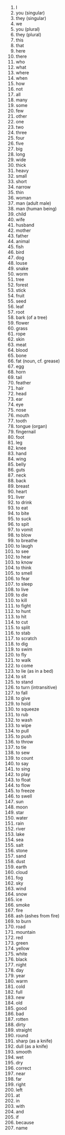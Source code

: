 1. I
2. you (singular)
3. they (singular)
4. we
5. you (plural)
6. they (plural)
7. this
8. that
9. here
10. there
11. who
12. what
13. where
14. when
15. how
16. not
17. all
18. many
19. some
20. few
21. other
22. one
23. two
24. three
25. four
26. five
27. big
28. long
29. wide
30. thick
31. heavy
32. small
33. short
34. narrow
35. thin
36. woman
37. man (adult male)
38. man (human being)
39. child
40. wife
41. husband
42. mother
43. father
44. animal
45. fish
46. bird
47. dog
48. louse
49. snake
50. worm
51. tree
52. forest
53. stick
54. fruit
55. seed
56. leaf
57. root
58. bark (of a tree)
59. flower
60. grass
61. rope
62. skin
63. meat
64. blood
65. bone
66. fat (noun, cf. grease)
67. egg
68. horn
69. tail
70. feather
71. hair
72. head
73. ear
74. eye
75. nose
76. mouth
77. tooth
78. tongue (organ)
79. fingernail
80. foot
81. leg
82. knee
83. hand
84. wing
85. belly
86. guts
87. neck
88. back
89. breast
90. heart
91. liver
92. to drink
93. to eat
94. to bite
95. to suck
96. to spit
97. to vomit
98. to blow
99. to breathe
100. to laugh
101. to see
102. to hear
103. to know
104. to think
105. to smell
106. to fear
107. to sleep
108. to live
109. to die
110. to kill
111. to fight
112. to hunt
113. to hit
114. to cut
115. to split
116. to stab
117. to scratch
118. to dig
119. to swim
120. to fly
121. to walk
122. to come
123. to lie (as in a bed)
124. to sit
125. to stand
126. to turn (intransitive)
127. to fall
128. to give
129. to hold
130. to squeeze
131. to rub
132. to wash
133. to wipe
134. to pull
135. to push
136. to throw
137. to tie
138. to sew
139. to count
140. to say
141. to sing
142. to play
143. to float
144. to flow
145. to freeze
146. to swell
147. sun
148. moon
149. star
150. water
151. rain
152. river
153. lake
154. sea
155. salt
156. stone
157. sand
158. dust
159. earth
160. cloud
161. fog
162. sky
163. wind
164. snow
165. ice
166. smoke
167. fire
168. ash (ashes from fire)
169. to burn
170. road
171. mountain
172. red
173. green
174. yellow
175. white
176. black
177. night
178. day
179. year
180. warm
181. cold
182. full
183. new
184. old
185. good
186. bad
187. rotten
188. dirty
189. straight
190. round
191. sharp (as a knife)
192. dull (as a knife)
193. smooth
194. wet
195. dry
196. correct
197. near
198. far
199. right
200. left
201. at
202. in
203. with
204. and
205. if
206. because
207. name